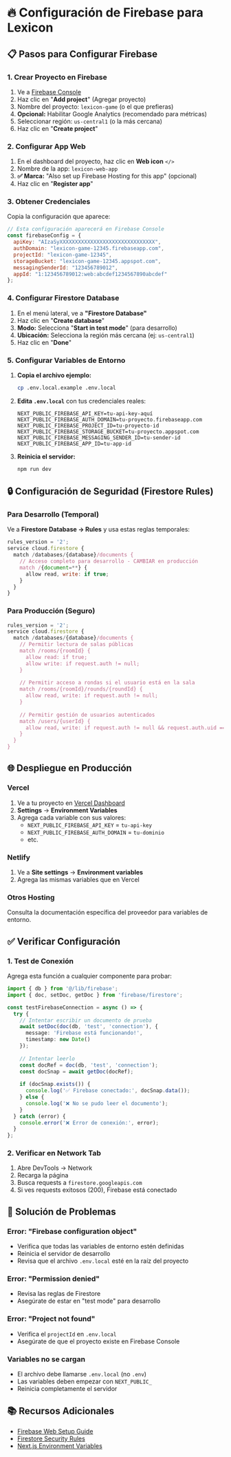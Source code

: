 # 🔥 Configuración de Firebase para Lexicon

## 📋 Pasos para Configurar Firebase

### 1. **Crear Proyecto en Firebase**

1. Ve a [Firebase Console](https://console.firebase.google.com/)
2. Haz clic en "**Add project**" (Agregar proyecto)
3. Nombre del proyecto: `lexicon-game` (o el que prefieras)
4. **Opcional:** Habilitar Google Analytics (recomendado para métricas)
5. Seleccionar región: `us-central1` (o la más cercana)
6. Haz clic en "**Create project**"

### 2. **Configurar App Web**

1. En el dashboard del proyecto, haz clic en **Web icon** `</>`
2. Nombre de la app: `lexicon-web-app`
3. **✅ Marca:** "Also set up Firebase Hosting for this app" (opcional)
4. Haz clic en "**Register app**"

### 3. **Obtener Credenciales**

Copia la configuración que aparece:

```javascript
// Esta configuración aparecerá en Firebase Console
const firebaseConfig = {
  apiKey: "AIzaSyXXXXXXXXXXXXXXXXXXXXXXXXXXXXXXX",
  authDomain: "lexicon-game-12345.firebaseapp.com",
  projectId: "lexicon-game-12345",
  storageBucket: "lexicon-game-12345.appspot.com",
  messagingSenderId: "123456789012",
  appId: "1:123456789012:web:abcdef1234567890abcdef"
};
```

### 4. **Configurar Firestore Database**

1. En el menú lateral, ve a **"Firestore Database"**
2. Haz clic en "**Create database**"
3. **Modo:** Selecciona "**Start in test mode**" (para desarrollo)
4. **Ubicación:** Selecciona la región más cercana (ej: `us-central1`)
5. Haz clic en "**Done**"

### 5. **Configurar Variables de Entorno**

1. **Copia el archivo ejemplo:**
   ```bash
   cp .env.local.example .env.local
   ```

2. **Edita `.env.local`** con tus credenciales reales:
   ```env
   NEXT_PUBLIC_FIREBASE_API_KEY=tu-api-key-aquí
   NEXT_PUBLIC_FIREBASE_AUTH_DOMAIN=tu-proyecto.firebaseapp.com
   NEXT_PUBLIC_FIREBASE_PROJECT_ID=tu-proyecto-id
   NEXT_PUBLIC_FIREBASE_STORAGE_BUCKET=tu-proyecto.appspot.com
   NEXT_PUBLIC_FIREBASE_MESSAGING_SENDER_ID=tu-sender-id
   NEXT_PUBLIC_FIREBASE_APP_ID=tu-app-id
   ```

3. **Reinicia el servidor:**
   ```bash
   npm run dev
   ```

## 🔒 Configuración de Seguridad (Firestore Rules)

### Para Desarrollo (Temporal)

Ve a **Firestore Database → Rules** y usa estas reglas temporales:

```javascript
rules_version = '2';
service cloud.firestore {
  match /databases/{database}/documents {
    // Acceso completo para desarrollo - CAMBIAR en producción
    match /{document=**} {
      allow read, write: if true;
    }
  }
}
```

### Para Producción (Seguro)

```javascript
rules_version = '2';
service cloud.firestore {
  match /databases/{database}/documents {
    // Permitir lectura de salas públicas
    match /rooms/{roomId} {
      allow read: if true;
      allow write: if request.auth != null;
    }
    
    // Permitir acceso a rondas si el usuario está en la sala
    match /rooms/{roomId}/rounds/{roundId} {
      allow read, write: if request.auth != null;
    }
    
    // Permitir gestión de usuarios autenticados
    match /users/{userId} {
      allow read, write: if request.auth != null && request.auth.uid == userId;
    }
  }
}
```

## 🌐 Despliegue en Producción

### Vercel
1. Ve a tu proyecto en [Vercel Dashboard](https://vercel.com/dashboard)
2. **Settings** → **Environment Variables**
3. Agrega cada variable con sus valores:
   - `NEXT_PUBLIC_FIREBASE_API_KEY` = `tu-api-key`
   - `NEXT_PUBLIC_FIREBASE_AUTH_DOMAIN` = `tu-dominio`
   - etc.

### Netlify
1. Ve a **Site settings** → **Environment variables**
2. Agrega las mismas variables que en Vercel

### Otros Hosting
Consulta la documentación específica del proveedor para variables de entorno.

## ✅ Verificar Configuración

### 1. **Test de Conexión**

Agrega esta función a cualquier componente para probar:

```typescript
import { db } from '@/lib/firebase';
import { doc, setDoc, getDoc } from 'firebase/firestore';

const testFirebaseConnection = async () => {
  try {
    // Intentar escribir un documento de prueba
    await setDoc(doc(db, 'test', 'connection'), {
      message: 'Firebase está funcionando!',
      timestamp: new Date()
    });
    
    // Intentar leerlo
    const docRef = doc(db, 'test', 'connection');
    const docSnap = await getDoc(docRef);
    
    if (docSnap.exists()) {
      console.log('✅ Firebase conectado:', docSnap.data());
    } else {
      console.log('❌ No se pudo leer el documento');
    }
  } catch (error) {
    console.error('❌ Error de conexión:', error);
  }
};
```

### 2. **Verificar en Network Tab**

1. Abre DevTools → Network
2. Recarga la página
3. Busca requests a `firestore.googleapis.com`
4. Si ves requests exitosos (200), Firebase está conectado

## 🔧 Solución de Problemas

### Error: "Firebase configuration object"
- Verifica que todas las variables de entorno estén definidas
- Reinicia el servidor de desarrollo
- Revisa que el archivo `.env.local` esté en la raíz del proyecto

### Error: "Permission denied" 
- Revisa las reglas de Firestore
- Asegúrate de estar en "test mode" para desarrollo

### Error: "Project not found"
- Verifica el `projectId` en `.env.local`
- Asegúrate de que el proyecto existe en Firebase Console

### Variables no se cargan
- El archivo debe llamarse `.env.local` (no `.env`)
- Las variables deben empezar con `NEXT_PUBLIC_`
- Reinicia completamente el servidor

## 📚 Recursos Adicionales

- [Firebase Web Setup Guide](https://firebase.google.com/docs/web/setup)
- [Firestore Security Rules](https://firebase.google.com/docs/firestore/security/get-started)
- [Next.js Environment Variables](https://nextjs.org/docs/basic-features/environment-variables)
